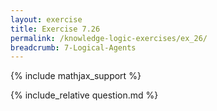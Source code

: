 ```yaml
---
layout: exercise
title: Exercise 7.26
permalink: /knowledge-logic-exercises/ex_26/
breadcrumb: 7-Logical-Agents
---
```


{% include mathjax_support %}

<div><i class="arrow-up loader" data-chapter="knowledge-logic-exercises" data-exercise="ex_26" data-rating="0"></i></div>
{% include_relative question.md %}
